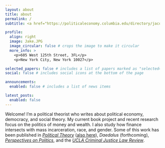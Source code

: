 ```yaml
---
layout: about
title: about
permalink: /
subtitle: <a href="https://politicaleconomy.columbia.edu/directory/jacob-swanson">Center for Political Economy, Columbia University</a>

profile:
  align: right
  image: Jake.JPG
  image_circular: false # crops the image to make it circular
  more_info: >
    <p>605 West 125th Street, 3FL</p>
    <p>New York City, New York 10027</p>

selected_papers: false # includes a list of papers marked as "selected={true}"
social: false # includes social icons at the bottom of the page

announcements:
  enabled: false # includes a list of news items

latest_posts:
  enabled: false
---
```


Welcome! I’m a political theorist who writes about political economy, democracy, and social theory. My current book project and recent research focus on the politics of money and wealth. I also study how finance intersects with mass incarceration, race, and gender. Some of this work has been published in [*Political Theory*](https://doi.org/10.1177/00905917231204891) ([also here](https://doi.org/10.1177/0090591720980472)), *Daedalus* (forthcoming), [*Perspectives on Politics*](https://doi.org/10.1017/S1537592721002218), and the [*UCLA Criminal Justice Law Review*](https://escholarship.org/uc/item/7cg3q309).

